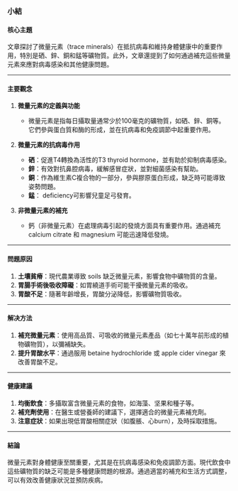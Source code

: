 ### 小結

#### 核心主題  
文章探討了微量元素（trace minerals）在抵抗病毒和維持身體健康中的重要作用，特別是硒、鋅、銅和錳等礦物質。此外，文章還提到了如何通過補充這些微量元素來應對病毒感染和其他健康問題。

---

#### 主要觀念  
1. **微量元素的定義與功能**  
   - 微量元素是指每日攝取量通常少於100毫克的礦物質，如硒、鋅、銅等。它們參與蛋白質和酶的形成，並在抗病毒和免疫調節中起重要作用。

2. **微量元素的抗病毒作用**  
   - **硒**：促進T4轉換為活性的T3 thyroid hormone，並有助於抑制病毒感染。
   - **鋅**：有效對抗鼻腔病毒，緩解感冒症狀，並對細菌感染有幫助。
   - **銅**：作為維生素C複合物的一部分，參與膠原蛋白形成，缺乏時可能導致姿勢問題。
   - **錳**： deficiency可影響兒童足弓發育。

3. **非微量元素的補充**  
   - 鈣（非微量元素）在處理病毒引起的發燒方面具有重要作用。通過補充 calcium citrate 和 magnesium 可能迅速降低發燒。

---

#### 問題原因  
1. **土壤貧瘠**：現代農業導致 soils 缺乏微量元素，影響食物中礦物質的含量。
2. **胃腸手術後吸收障礙**：如胃繞道手術可能干擾微量元素的吸收。
3. **胃酸不足**：隨著年齡增長，胃酸分泌降低，影響礦物質吸收。

---

#### 解决方法  
1. **補充微量元素**：使用高品質、可吸收的微量元素產品（如七十萬年前形成的植物礦物質），以彌補缺失。
2. **提升胃酸水平**：通過服用 betaine hydrochloride 或 apple cider vinegar 來改善胃酸不足。

---

#### 健康建議  
1. **均衡飲食**：多攝取富含微量元素的食物，如海藻、坚果和種子等。
2. **補充劑使用**：在醫生或營養師的建議下，選擇適合的微量元素補充劑。
3. **注意症狀**：如果出現低胃酸相關症狀（如腹脹、心burn），及時採取措施。

---

#### 結論  
微量元素對身體健康至關重要，尤其是在抗病毒感染和免疫調節方面。現代飲食中這些礦物質的缺乏可能是多種健康問題的根源。通過適當的補充和生活方式調整，可以有效改善健康狀況並預防疾病。